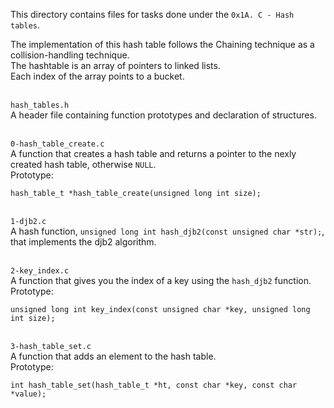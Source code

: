 This directory contains files for tasks done under the `0x1A. C - Hash tables`.<br>

The implementation of this hash table follows the Chaining technique as a collision-handling technique.<br>
The hashtable is an array of pointers to linked lists.<br>
Each index of the array points to a bucket.

<br>`hash_tables.h`<br>
A header file containing function prototypes and declaration of structures.


<br>`0-hash_table_create.c`<br>
A function that creates a hash table and returns a pointer to the nexly created hash table, otherwise `NULL`.<br>Prototype:
```
hash_table_t *hash_table_create(unsigned long int size);
```

<br>`1-djb2.c`<br>
A hash function, `unsigned long int hash_djb2(const unsigned char *str);`, that implements the djb2 algorithm.


<br>`2-key_index.c`<br>
A function that gives you the index of a key using the `hash_djb2` function.<br>
Prototype:
```
unsigned long int key_index(const unsigned char *key, unsigned long int size);
```


<br>`3-hash_table_set.c`<br>
A function that adds an element to the hash table.<br>
Prototype:
```
int hash_table_set(hash_table_t *ht, const char *key, const char *value);
```
